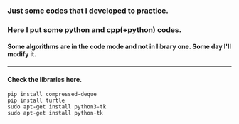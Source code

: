 ### Just some codes that I developed to practice.

### Here I put some python and cpp(+python) codes.

#### Some algorithms are in the code mode and not in library one. Some day I'll modify it. 

-----
#### Check the libraries here.

```
pip install compressed-deque
pip install turtle
sudo apt-get install python3-tk
sudo apt-get install python-tk
```
